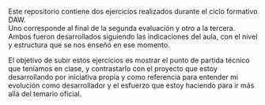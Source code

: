 Este repositorio contiene dos ejercicios realizados durante el ciclo formativo DAW.  
Uno corresponde al final de la segunda evaluación y otro a la tercera. Ambos fueron desarrollados siguiendo las indicaciones del aula, con el nivel y 
estructura que se nos enseñó en ese momento.

El objetivo de subir estos ejercicios es mostrar el punto de partida técnico que teníamos en clase, y contrastarlo con el proyecto que estoy desarrollando
por iniciativa propia y como referencia para entender mi evolución como desarrollador y el esfuerzo que estoy haciendo para ir más allá del temario oficial.
